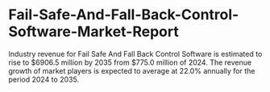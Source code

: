 # Fail-Safe-And-Fall-Back-Control-Software-Market-Report
Industry revenue for Fail Safe And Fall Back Control Software is estimated to rise to $6906.5 million by 2035 from $775.0 million of 2024. The revenue growth of market players is expected to average at 22.0% annually for the period 2024 to 2035.
